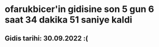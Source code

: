 # ofarukbicer'in gidisine son 5 gun 6 saat 34 dakika 51 saniye kaldi

## Gidis tarihi: 30.09.2022 :(